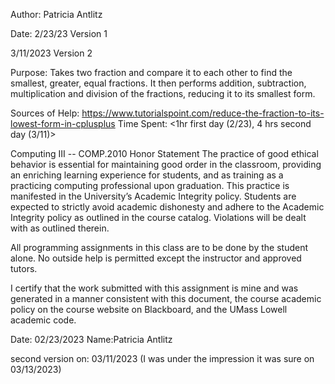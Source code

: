 Author: Patricia Antlitz

Date: 2/23/23 Version 1

3/11/2023 Version 2

Purpose: Takes two fraction and compare it to each other to find the smallest, greater, equal fractions. It then performs addition, subtraction, multiplication and division of the fractions, reducing it to its smallest form.

Sources of Help: <https://www.tutorialspoint.com/reduce-the-fraction-to-its-lowest-form-in-cplusplus>
Time Spent: <1hr first day (2/23), 4 hrs second day (3/11)>


Computing III -- COMP.2010 Honor Statement
The practice of good ethical behavior is essential for maintaining
good order in the classroom, providing an enriching learning
experience for students, and as training as a practicing computing
professional upon graduation. This practice is manifested in the
University’s Academic Integrity policy. Students are expected to
strictly avoid academic dishonesty and adhere to the Academic
Integrity policy as outlined in the course catalog. Violations will
be dealt with as outlined therein.

All programming assignments in this class are to be done by the
student alone. No outside help is permitted except the instructor and
approved tutors.

I certify that the work submitted with this assignment is mine and was
generated in a manner consistent with this document, the course
academic policy on the course website on Blackboard, and the UMass
Lowell academic code.

Date: 02/23/2023
Name:Patricia Antlitz
 
 second version on: 03/11/2023 (I was under the impression it was sure on 03/13/2023)